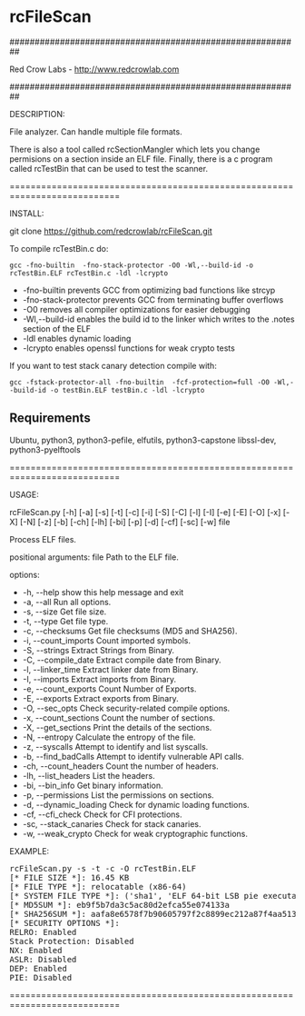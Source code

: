 # rcFileScan

##########################################################

Red Crow Labs - http://www.redcrowlab.com 

##########################################################

DESCRIPTION: 

File analyzer. Can handle multiple file formats.

There is also a tool called rcSectionMangler which lets you change permisions on a section inside an ELF file. Finally, there is a c program called rcTestBin that can be used to test the scanner.

===========================================================================

INSTALL:

git clone https://github.com/redcrowlab/rcFileScan.git

To compile rcTestBin.c do: 

    gcc -fno-builtin  -fno-stack-protector -O0 -Wl,--build-id -o rcTestBin.ELF rcTestBin.c -ldl -lcrypto

-   -fno-builtin prevents GCC from optimizing bad functions like strcyp
-   -fno-stack-protector prevents GCC from terminating buffer overflows
-   -O0 removes all compiler optimizations for easier debugging
-   -Wl,--build-id enables the build id to the linker which writes to the .notes section of the ELF
-   -ldl enables dynamic loading
-   -lcrypto enables openssl functions for weak crypto tests


If you want to test stack canary detection compile with:

    gcc -fstack-protector-all -fno-builtin  -fcf-protection=full -O0 -Wl,--build-id -o testBin.ELF testBin.c -ldl -lcrypto

## Requirements

Ubuntu, python3, python3-pefile, elfutils, python3-capstone libssl-dev, python3-pyelftools

===========================================================================

USAGE:

rcFileScan.py [-h] [-a] [-s] [-t] [-c] [-i] [-S] [-C] [-l] [-I] [-e] [-E] [-O] [-x] [-X] [-N] [-z] [-b] [-ch] [-lh] [-bi] [-p] [-d] [-cf] [-sc] [-w]
                     file

Process ELF files.

positional arguments:
  file                  Path to the ELF file.

options:
-  -h, --help            show this help message and exit
-  -a, --all             Run all options.
-  -s, --size            Get file size.
-  -t, --type            Get file type.
-  -c, --checksums       Get file checksums (MD5 and SHA256).
-  -i, --count_imports   Count imported symbols.
-  -S, --strings         Extract Strings from Binary.
-  -C, --compile_date    Extract compile date from Binary.
-  -l, --linker_time     Extract linker date from Binary.
-  -I, --imports         Extract imports from Binary.
-  -e, --count_exports   Count Number of Exports.
-  -E, --exports         Extract exports from Binary.
-  -O, --sec_opts        Check security-related compile options.
-  -x, --count_sections  Count the number of sections.
-  -X, --get_sections    Print the details of the sections.
-  -N, --entropy         Calculate the entropy of the file.
-  -z, --syscalls        Attempt to identify and list syscalls.
-  -b, --find_badCalls   Attempt to identify vulnerable API calls.
-  -ch, --count_headers  Count the number of headers.
-  -lh, --list_headers   List the headers.
-  -bi, --bin_info       Get binary information.
-  -p, --permissions     List the permissions on sections.
-  -d, --dynamic_loading Check for dynamic loading functions.
-  -cf, --cfi_check      Check for CFI protections.
-  -sc, --stack_canaries Check for stack canaries.
-  -w, --weak_crypto     Check for weak cryptographic functions.

EXAMPLE:

<pre>
rcFileScan.py -s -t -c -O rcTestBin.ELF
[* FILE SIZE *]: 16.45 KB
[* FILE TYPE *]: relocatable (x86-64)
[* SYSTEM FILE TYPE *]: ('sha1', 'ELF 64-bit LSB pie executable, x86-64, version 1 (SYSV), dynamically linked, interpreter /lib64/ld-linux-x86-64.so.2')
[* MD5SUM *]: eb9f5b7da3c5ac80d2efca55e074133a
[* SHA256SUM *]: aafa8e6578f7b90605797f2c8899ec212a87f4aa513dd770f3d233db9126522d
[* SECURITY OPTIONS *]:
RELRO: Enabled
Stack Protection: Disabled
NX: Enabled
ASLR: Disabled
DEP: Enabled
PIE: Disabled
</pre>
===========================================================================



